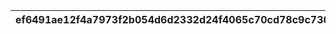 |ef6491ae12f4a7973f2b054d6d2332d24f4065c70cd78c9c7309c2ac3069f537|7d406cac326e8b2a0d8fa9b81a165e33ce3016eb236f900df95044c32b231e5c|b0b597244d7075918d1d5bed2eb0912b31b14659eb6f640edcb2e6c2017e59ce|57be9e9db9761d13aae8599df59c4a70342ba18cf412c5a3ca04d2f500e92ad0|4f81d6df343420e192095206371b4c2582cd3f6b67f4621165e57dedb12772a5|
| --- | --- | --- | --- | --- |